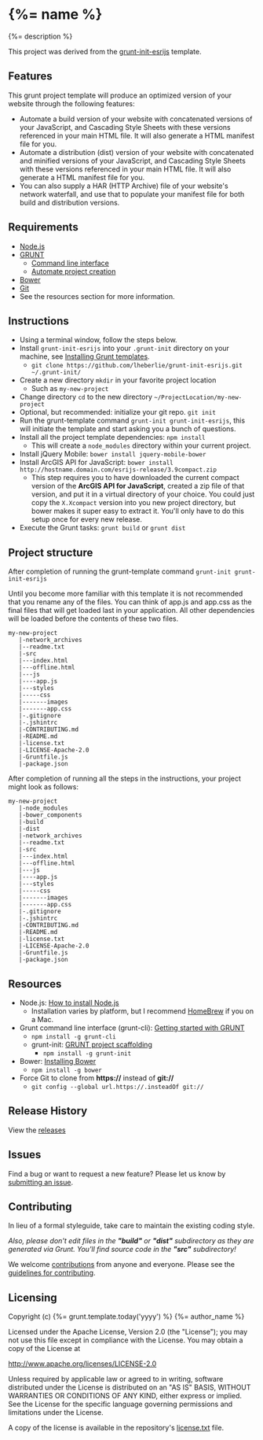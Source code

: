 # {%= name %}

{%= description %}

This project was derived from the [grunt-init-esrijs](https://github.com/lheberlie/grunt-init-esrijs) template.

## Features

This grunt project template will produce an optimized version of your website through the following features:

* Automate a build version of your website with concatenated versions of your JavaScript, and Cascading Style Sheets with these versions referenced in your main HTML file.  It will also generate a HTML manifest file for you.
* Automate a distribution (dist) version of your website with concatenated and minified versions of your JavaScript, and Cascading Style Sheets with these versions referenced in your main HTML file.  It will also generate a HTML manifest file for you.
* You can also supply a HAR (HTTP Archive) file of your website's network waterfall, and use that to populate your manifest file for both build and distribution versions.

## Requirements

* [Node.js](http://nodejs.org)
* [GRUNT](http://gruntjs.com)
	* [Command line interface](http://gruntjs.com/getting-started#installing-the-cli)
	* [Automate project creation](http://gruntjs.com/project-scaffolding#grunt-init)
* [Bower](http://bower.io/#installing-bower)
* [Git](http://git-scm.com)
* See the resources section for more information.


## Instructions

* Using a terminal window, follow the steps below.
* Install ```grunt-init-esrijs``` into your ```.grunt-init``` directory on your machine, see [Installing Grunt templates](http://gruntjs.com/project-scaffolding#installing-templates).
	* ```git clone https://github.com/lheberlie/grunt-init-esrijs.git ~/.grunt-init/```
* Create a new directory ```mkdir``` in your favorite project location
	* Such as ```my-new-project```
* Change directory ```cd``` to the new directory ```~/ProjectLocation/my-new-project```
* Optional, but recommended: initialize your git repo. ```git init```
* Run the grunt-template command ```grunt-init grunt-init-esrijs```, this will initiate the template and start asking you a bunch of questions.
* Install all the project template dependencies: ```npm install```
	* This will create a ```node_modules``` directory within your current project.
* Install jQuery Mobile: ```bower install jquery-mobile-bower```
* Install ArcGIS API for JavaScript: ```bower install http://hostname.domain.com/esrijs-release/3.9compact.zip```
	* This step requires you to have downloaded the current compact version of the **ArcGIS API for JavaScript**, created a zip file of that version, and put it in a virtual directory of your choice.  You could just copy the ```X.Xcompact``` version into you new project directory, but bower makes it super easy to extract it.  You'll only have to do this setup once for every new release.
* Execute the Grunt tasks: ```grunt build``` or ```grunt dist```

## Project structure

After completion of running the grunt-template command ```grunt-init grunt-init-esrijs```

Until you become more familiar with this template it is not recommended that you rename any of the files.  You can think of app.js and app.css as the final files that will get loaded last in your application.  All other dependencies will be loaded before the contents of these two files.

```
my-new-project
   |-network_archives
   |--readme.txt
   |-src
   |---index.html
   |---offline.html
   |---js
   |----app.js
   |---styles
   |-----css
   |-------images
   |-------app.css
   |-.gitignore
   |-.jshintrc
   |-CONTRIBUTING.md
   |-README.md
   |-license.txt
   |-LICENSE-Apache-2.0
   |-Gruntfile.js
   |-package.json
```
After completion of running all the steps in the instructions, your project might look as follows:

```
my-new-project
   |-node_modules
   |-bower_components
   |-build
   |-dist
   |-network_archives
   |--readme.txt
   |-src
   |---index.html
   |---offline.html
   |---js
   |----app.js
   |---styles
   |-----css
   |-------images
   |-------app.css
   |-.gitignore
   |-.jshintrc
   |-CONTRIBUTING.md
   |-README.md
   |-license.txt
   |-LICENSE-Apache-2.0
   |-Gruntfile.js
   |-package.json
```


## Resources

* Node.js: [How to install Node.js](http://howtonode.org/how-to-install-nodejs)
	* Installation varies by platform, but I recommend [HomeBrew](http://brew.sh/#install) if you on a Mac.
* Grunt command line interface (grunt-cli): [Getting started with GRUNT](http://gruntjs.com/getting-started)
	* ```npm install -g grunt-cli```
	* grunt-init: [GRUNT project scaffolding](http://gruntjs.com/project-scaffolding)
		* ```npm install -g grunt-init```
* Bower: [Installing Bower](http://bower.io/#installing-bower)
	* ```npm install -g bower```
* Force Git to clone from **https://** instead of **git://**
	* ```git config --global url.https://.insteadOf git://```

## Release History
View the [releases](../../releases)

## Issues
Find a bug or want to request a new feature?  Please let us know by [submitting an issue](../../issues).

## Contributing
In lieu of a formal styleguide, take care to maintain the existing coding style.

_Also, please don't edit files in the **"build"** or **"dist"** subdirectory as they are generated via Grunt. You'll find source code in the **"src"** subdirectory!_

We welcome [contributions](CONTRIBUTING.md) from anyone and everyone. Please see the [guidelines for contributing](https://github.com/esri/contributing).


## Licensing
Copyright (c) {%= grunt.template.today('yyyy') %} {%= author_name %}  
<!--
Licensed under the {%= licenses.join(', ') %} license{%= licenses.length === 1 ? '' : 's' %}.
-->
Licensed under the Apache License, Version 2.0 (the "License");
you may not use this file except in compliance with the License.
You may obtain a copy of the License at

   http://www.apache.org/licenses/LICENSE-2.0

Unless required by applicable law or agreed to in writing, software
distributed under the License is distributed on an "AS IS" BASIS,
WITHOUT WARRANTIES OR CONDITIONS OF ANY KIND, either express or implied.
See the License for the specific language governing permissions and
limitations under the License.

A copy of the license is available in the repository's [license.txt](license.txt) file.